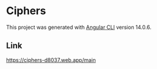 # Ciphers

This project was generated with [Angular CLI](https://github.com/angular/angular-cli) version 14.0.6.

## Link

https://ciphers-d8037.web.app/main
